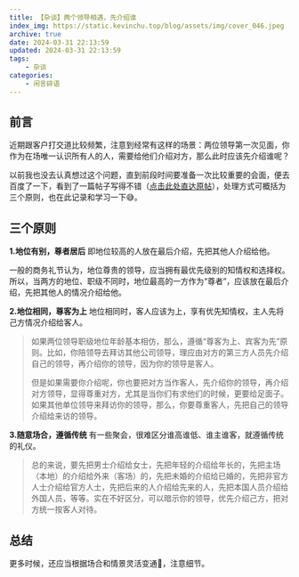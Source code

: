 ```yaml
---
title: 【杂谈】两个领导相遇，先介绍谁
index_img: https://static.kevinchu.top/blog/assets/img/cover_046.jpeg
archive: true
date: 2024-03-31 22:13:59
updated: 2024-03-31 22:13:59
tags:
    - 杂谈
categories:
    - 闲言碎语
---
```


## 前言
近期跟客户打交道比较频繁，注意到经常有这样的场景：两位领导第一次见面，你作为在场唯一认识所有人的人，需要给他们介绍对方，那么此时应该先介绍谁呢？

以前我也没去认真想过这个问题，直到前段时间要准备一次比较重要的会面，便去百度了一下，看到了一篇帖子写得不错（[点击此处直达原帖](https://baijiahao.baidu.com/s?id=1606209461360767179)），处理方式可概括为三个原则，也在此记录和学习一下😅。


## 三个原则

**1.地位有别，尊者居后**
即地位较高的人放在最后介绍，先把其他人介绍给他。

一般的商务礼节认为，地位尊贵的领导，应当拥有最优先级别的知情权和选择权。所以，当两方的地位、职级不同时，地位最高的一方作为“尊者”，应该放在最后介绍，先把其他人的情况介绍给他。


**2.地位相同，尊客为上**
地位相同时，客人应该为上，享有优先知情权，主人先将己方情况介绍给客人。

>如果两位领导职级地位年龄基本相仿，那么，遵循“尊客为上、宾客为先”原则。比如，你陪领导去拜访其他公司领导，理应由对方的第三方人员先介绍自己的领导，再介绍你的领导，因为你的领导是客人。
>
>但是如果需要你介绍呢，你也要把对方当作客人，先介绍你的领导，再介绍对方领导，显得尊重对方，尤其是当你们有求他们的时候，更要给足面子。如果其他单位领导来拜访你的领导，那么，你要尊重客人，先把自己的领导介绍给来访的领导。


**3.随意场合，遵循传统**
有一些聚会，很难区分谁高谁低、谁主谁客，就遵循传统的礼仪。

>总的来说，要先把男士介绍给女士，先把年轻的介绍给年长的，先把主场（本地）的介绍给外来（客场）的，先把未婚的介绍给已婚的，先把非官方人士介绍给官方人士，先把后来的人介绍给先来的人，先把本国人员介绍给外国人员，等等。实在不好区分，可以暗示你的领导，优先介绍己方，把对方统一按客人对待。


## 总结

更多时候，还应当根据场合和情景灵活变通🤣，注意细节。



